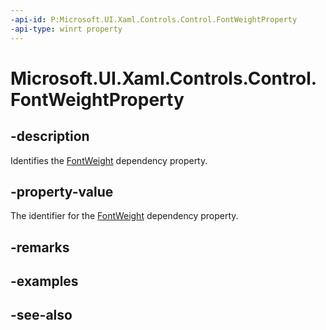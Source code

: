 ```yaml
---
-api-id: P:Microsoft.UI.Xaml.Controls.Control.FontWeightProperty
-api-type: winrt property
---
```


<!-- Property syntax
public Windows.UI.Xaml.DependencyProperty FontWeightProperty { get; }
-->

# Microsoft.UI.Xaml.Controls.Control.FontWeightProperty

## -description
Identifies the [FontWeight](control_fontweight.md) dependency property.

## -property-value
The identifier for the [FontWeight](control_fontweight.md) dependency property.

## -remarks

## -examples

## -see-also
